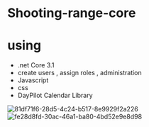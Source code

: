 # Shooting-range-core
# using 
- .net Core 3.1
- create users , assign roles , administration 
- Javascript 
- css 
- DayPilot Calendar Library

![81df71f6-28d5-4c24-b517-8e9929f2a226](https://user-images.githubusercontent.com/78031951/150734431-9b8ecdce-bd65-44d4-bec6-79ff91e80685.png)
![fe28d8fd-30ac-46a1-ba80-4bd52e9e8d98](https://user-images.githubusercontent.com/78031951/150734435-c2ffe201-4cde-4e15-9625-8f3c27856182.png)

